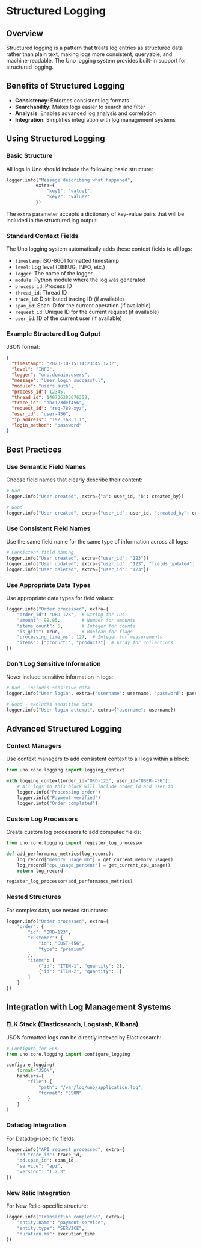 # Structured Logging

## Overview
Structured logging is a pattern that treats log entries as structured data rather than plain text, making logs more consistent, queryable, and machine-readable. The Uno logging system provides built-in support for structured logging.

## Benefits of Structured Logging
- **Consistency**: Enforces consistent log formats
- **Searchability**: Makes logs easier to search and filter
- **Analysis**: Enables advanced log analysis and correlation
- **Integration**: Simplifies integration with log management systems

## Using Structured Logging

### Basic Structure
All logs in Uno should include the following basic structure:

```python
logger.info("Message describing what happened", 
           extra={
               "key1": "value1",
               "key2": "value2"
           })
```

The `extra` parameter accepts a dictionary of key-value pairs that will be included in the structured log output.

### Standard Context Fields
The Uno logging system automatically adds these context fields to all logs:

- `timestamp`: ISO-8601 formatted timestamp
- `level`: Log level (DEBUG, INFO, etc.)
- `logger`: The name of the logger
- `module`: Python module where the log was generated
- `process_id`: Process ID
- `thread_id`: Thread ID
- `trace_id`: Distributed tracing ID (if available)
- `span_id`: Span ID for the current operation (if available)
- `request_id`: Unique ID for the current request (if available)
- `user_id`: ID of the current user (if available)

### Example Structured Log Output

JSON format:
```json
{
  "timestamp": "2023-10-15T14:23:45.123Z",
  "level": "INFO",
  "logger": "uno.domain.users",
  "message": "User login successful",
  "module": "users.auth",
  "process_id": 12345,
  "thread_id": 140736383676352,
  "trace_id": "abc123def456",
  "request_id": "req-789-xyz",
  "user_id": "user-456",
  "ip_address": "192.168.1.1",
  "login_method": "password"
}
```

## Best Practices

### Use Semantic Field Names
Choose field names that clearly describe their content:

```python
# Bad
logger.info("User created", extra={"a": user_id, "b": created_by})

# Good
logger.info("User created", extra={"user_id": user_id, "created_by": created_by})
```

### Use Consistent Field Names
Use the same field name for the same type of information across all logs:

```python
# Consistent field naming
logger.info("User created", extra={"user_id": "123"})
logger.info("User updated", extra={"user_id": "123", "fields_updated": ["email"]})
logger.info("User deleted", extra={"user_id": "123"})
```

### Use Appropriate Data Types
Use appropriate data types for field values:

```python
logger.info("Order processed", extra={
    "order_id": "ORD-123",  # String for IDs
    "amount": 99.95,        # Number for amounts
    "items_count": 5,       # Integer for counts
    "is_gift": True,        # Boolean for flags
    "processing_time_ms": 127,  # Integer for measurements
    "items": ["product1", "product2"]  # Array for collections
})
```

### Don't Log Sensitive Information
Never include sensitive information in logs:

```python
# Bad - includes sensitive data
logger.info("User login", extra={"username": username, "password": password})

# Good - excludes sensitive data
logger.info("User login attempt", extra={"username": username})
```

## Advanced Structured Logging

### Context Managers
Use context managers to add consistent context to all logs within a block:

```python
from uno.core.logging import logging_context

with logging_context(order_id="ORD-123", user_id="USER-456"):
    # All logs in this block will include order_id and user_id
    logger.info("Processing order")
    logger.info("Payment verified")
    logger.info("Order completed")
```

### Custom Log Processors
Create custom log processors to add computed fields:

```python
from uno.core.logging import register_log_processor

def add_performance_metrics(log_record):
    log_record["memory_usage_mb"] = get_current_memory_usage()
    log_record["cpu_usage_percent"] = get_current_cpu_usage()
    return log_record

register_log_processor(add_performance_metrics)
```

### Nested Structures
For complex data, use nested structures:

```python
logger.info("Order processed", extra={
    "order": {
        "id": "ORD-123",
        "customer": {
            "id": "CUST-456",
            "type": "premium"
        },
        "items": [
            {"id": "ITEM-1", "quantity": 2},
            {"id": "ITEM-2", "quantity": 1}
        ]
    }
})
```

## Integration with Log Management Systems

### ELK Stack (Elasticsearch, Logstash, Kibana)
JSON formatted logs can be directly indexed by Elasticsearch:

```python
# Configure for ELK
from uno.core.logging import configure_logging

configure_logging(
    format="JSON",
    handlers={
        "file": {
            "path": "/var/log/uno/application.log",
            "format": "JSON"
        }
    }
)
```

### Datadog Integration
For Datadog-specific fields:

```python
logger.info("API request processed", extra={
    "dd.trace_id": trace_id,
    "dd.span_id": span_id,
    "service": "api",
    "version": "1.2.3"
})
```

### New Relic Integration
For New Relic-specific structure:

```python
logger.info("Transaction completed", extra={
    "entity.name": "payment-service",
    "entity.type": "SERVICE",
    "duration.ms": execution_time
})
```